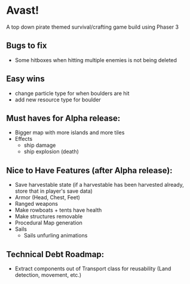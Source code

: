 # Avast!

A top down pirate themed survival/crafting game build using Phaser 3

## Bugs to fix

- Some hitboxes when hitting multiple enemies is not being deleted

## Easy wins

- change particle type for when boulders are hit
- add new resource type for boulder

## Must haves for Alpha release:

- Bigger map with more islands and more tiles
- Effects
  - ship damage
  - ship explosion (death)

## Nice to Have Features (after Alpha release):

- Save harvestable state (if a harvestable has been harvested already, store that in player's save data)
- Armor (Head, Chest, Feet)
- Ranged weapons
- Make rowboats + tents have health
- Make structures removable
- Procedural Map generation
- Sails
  - Sails unfurling animations

## Technical Debt Roadmap:

- Extract components out of Transport class for reusability (Land detection, movement, etc.)
